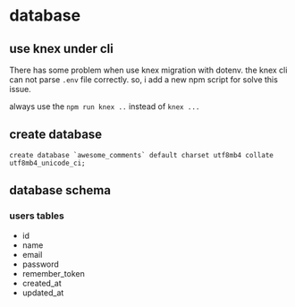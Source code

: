 # database

## use knex under cli
There has some problem when use knex migration with dotenv. the knex cli can not parse `.env` file correctly. so, i add a new npm script for solve this issue.

always use the `npm run knex ..` instead of `knex ...`

## create database
```mysql
create database `awesome_comments` default charset utf8mb4 collate utf8mb4_unicode_ci;

```



## database schema

### users tables 

+ id
+ name
+ email
+ password
+ remember_token
+ created_at
+ updated_at